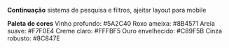**Continuação**
sistema de pesquisa e filtros, ajeitar layout para mobile

**Paleta de cores**
Vinho profundo: #5A2C40
Roxo ameixa: #8B4571
Areia suave: #F7F0E4
Creme claro: #FFFBF5
Ouro envelhecido: #C89F5B
Cinza robusto: #8C847E